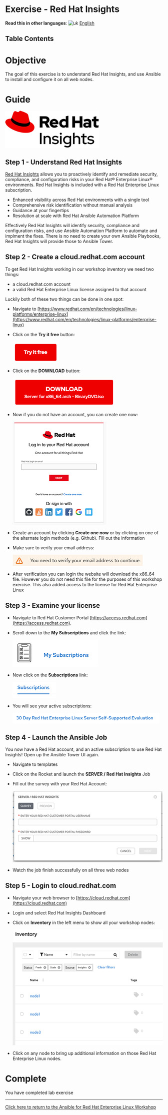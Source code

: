 # Exercise - Red Hat Insights

**Read this in other languages**: ![uk](../../../images/uk.png) [English](README.md)

## Table Contents



# Objective

The goal of this exercise is to understand Red Hat Insights, and use Ansible to install and configure it on all web nodes.

# Guide

![red hat insights logo](images/insights_logo.png)



## Step 1 - Understand Red Hat Insights

[Red Hat Insights](https://www.redhat.com/en/technologies/management/insights) allows you to proactively identify and remediate security, compliance, and configuration risks in your Red Hat® Enterprise Linux® environments. Red Hat Insights is included with a Red Hat Enterprise Linux subscription.

  - Enhanced visibility across Red Hat environments with a single tool
  - Comprehensive risk identification without manual analysis
  - Guidance at your fingertips
  - Resolution at scale with Red Hat Ansible Automation Platform

Effectively Red Hat Insights will identify security, compliance and configuration risks, and use Ansible Automation Platform to automate and implment the fixes.  There is no need to create your own Ansible Playbooks, Red Hat Insights will provide those to Ansible Tower.

## Step 2 - Create a cloud.redhat.com account

To get Red Hat Insights working in our workshop inventory we need two things:
  - a cloud.redhat.com account
  - a valid Red Hat Enterprise Linux license assigned to that account

Luckily both of these two things can be done in one spot:

- Navigate to [https://www.redhat.com/en/technologies/linux-platforms/enterprise-linux](https://www.redhat.com/en/technologies/linux-platforms/enterprise-linux)
- Click on the **Try it free** button:

  ![try it now](images/tryit.png)

- Click on the **DOWNLOAD** button:

  ![download](images/download.png)

- Now if you do not have an account, you can create one now:

  ![login](images/create_account.png)

- Create an account by clicking **Create one now** or by clicking on one of the alternate login methods (e.g. Github).  Fill out the information

- Make sure to verify your email address:

  ![verify](images/verify.png)

- After verification you can login the website will download the x86_64 file.  However you do not need this file for the purposes of this workshop exercise.  This also added access to the license for Red Hat Enterprise Linux

## Step 3 - Examine your license

- Navigate to Red Hat Customer Portal [https://access.redhat.com](https://access.redhat.com).
- Scroll down to the **My Subscriptions** and click the link:

  ![subscription](images/subs.png)

- Now click on the **Subscriptions** link:

  ![tab](images/subs_tab.png)

- You will see your active subscriptions:

  ![my subscription](images/my_sub.png)

## Step 4 - Launch the Ansible Job

You now have a Red Hat account, and an active subscription to use Red Hat Insights!  Open up the Ansible Tower UI again.

- Navigate to templates
- Click on the Rocket and launch the **SERVER / Red Hat Insights** Job
- Fill out the survey with your Red Hat Account:

  ![tower survey](images/tower_survey.png)

- Watch the job finish successfully on all three web nodes

## Step 5 - Login to cloud.redhat.com

- Navigate your web browser to [https://cloud.redhat.com](https://cloud.redhat.com)
- Login and select Red Hat Insights Dashboard
- Click on **Inventory** in the left menu to show all your workshop nodes:

  ![workshop inventory](images/nodes.png)

- Click on any node to bring up additional information on those Red Hat Enterprise Linux nodes.


# Complete

You have completed lab exercise

----

[Click here to return to the Ansible for Red Hat Enterprise Linux Workshop](../README.md#section-2---ansible-tower-exercises)
